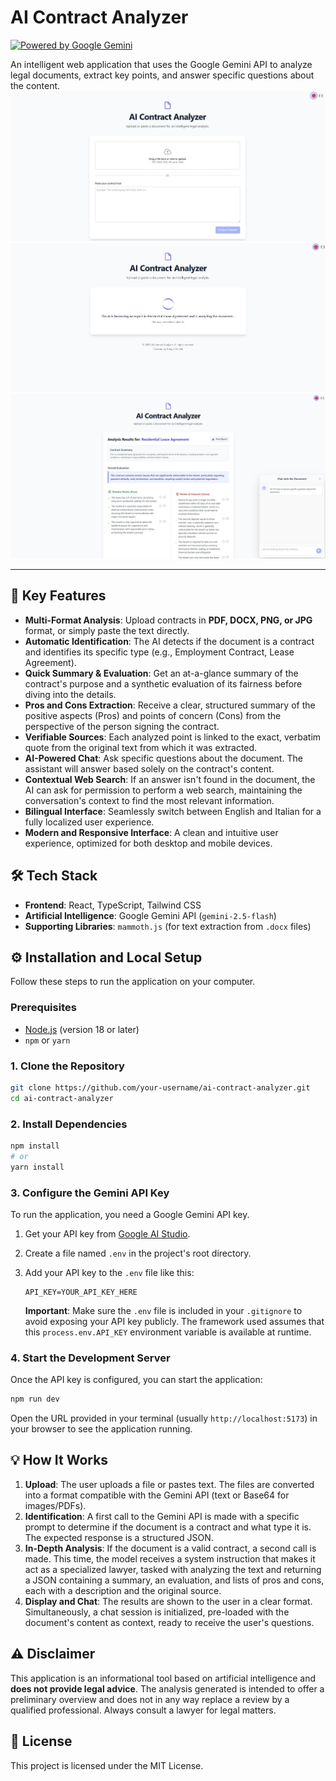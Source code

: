 # AI Contract Analyzer

[![Powered by Google Gemini](https://img.shields.io/badge/Powered%20by-Google%20Gemini-blue.svg)](https://ai.google.dev/)

An intelligent web application that uses the Google Gemini API to analyze legal documents, extract key points, and answer specific questions about the content.
![Screenshot dell'applicazione](https://github.com/Romolus82/AI-Contract-Analyzer/blob/main/1.jpg?raw=true)
![Screenshot dell'applicazione](https://github.com/Romolus82/AI-Contract-Analyzer/blob/main/2.jpg?raw=true)
![Screenshot dell'applicazione](https://github.com/Romolus82/AI-Contract-Analyzer/blob/main/3.jpg?raw=true)

---

## 🚀 Key Features

-   **Multi-Format Analysis**: Upload contracts in **PDF, DOCX, PNG, or JPG** format, or simply paste the text directly.
-   **Automatic Identification**: The AI detects if the document is a contract and identifies its specific type (e.g., Employment Contract, Lease Agreement).
-   **Quick Summary & Evaluation**: Get an at-a-glance summary of the contract's purpose and a synthetic evaluation of its fairness before diving into the details.
-   **Pros and Cons Extraction**: Receive a clear, structured summary of the positive aspects (Pros) and points of concern (Cons) from the perspective of the person signing the contract.
-   **Verifiable Sources**: Each analyzed point is linked to the exact, verbatim quote from the original text from which it was extracted.
-   **AI-Powered Chat**: Ask specific questions about the document. The assistant will answer based solely on the contract's content.
-   **Contextual Web Search**: If an answer isn't found in the document, the AI can ask for permission to perform a web search, maintaining the conversation's context to find the most relevant information.
-   **Bilingual Interface**: Seamlessly switch between English and Italian for a fully localized user experience.
-   **Modern and Responsive Interface**: A clean and intuitive user experience, optimized for both desktop and mobile devices.

## 🛠️ Tech Stack

-   **Frontend**: React, TypeScript, Tailwind CSS
-   **Artificial Intelligence**: Google Gemini API (`gemini-2.5-flash`)
-   **Supporting Libraries**: `mammoth.js` (for text extraction from `.docx` files)

## ⚙️ Installation and Local Setup

Follow these steps to run the application on your computer.

### Prerequisites

-   [Node.js](https://nodejs.org/) (version 18 or later)
-   `npm` or `yarn`

### 1. Clone the Repository

```bash
git clone https://github.com/your-username/ai-contract-analyzer.git
cd ai-contract-analyzer
```

### 2. Install Dependencies

```bash
npm install
# or
yarn install
```

### 3. Configure the Gemini API Key

To run the application, you need a Google Gemini API key.

1.  Get your API key from [Google AI Studio](https://aistudio.google.com/app/apikey).
2.  Create a file named `.env` in the project's root directory.
3.  Add your API key to the `.env` file like this:

    ```env
    API_KEY=YOUR_API_KEY_HERE
    ```

    **Important**: Make sure the `.env` file is included in your `.gitignore` to avoid exposing your API key publicly. The framework used assumes that this `process.env.API_KEY` environment variable is available at runtime.

### 4. Start the Development Server

Once the API key is configured, you can start the application:

```bash
npm run dev
```

Open the URL provided in your terminal (usually `http://localhost:5173`) in your browser to see the application running.

## 💡 How It Works

1.  **Upload**: The user uploads a file or pastes text. The files are converted into a format compatible with the Gemini API (text or Base64 for images/PDFs).
2.  **Identification**: A first call to the Gemini API is made with a specific prompt to determine if the document is a contract and what type it is. The expected response is a structured JSON.
3.  **In-Depth Analysis**: If the document is a valid contract, a second call is made. This time, the model receives a system instruction that makes it act as a specialized lawyer, tasked with analyzing the text and returning a JSON containing a summary, an evaluation, and lists of pros and cons, each with a description and the original source.
4.  **Display and Chat**: The results are shown to the user in a clear format. Simultaneously, a chat session is initialized, pre-loaded with the document's content as context, ready to receive the user's questions.

## ⚠️ Disclaimer

This application is an informational tool based on artificial intelligence and **does not provide legal advice**. The analysis generated is intended to offer a preliminary overview and does not in any way replace a review by a qualified professional. Always consult a lawyer for legal matters.

## 📄 License

This project is licensed under the MIT License.
